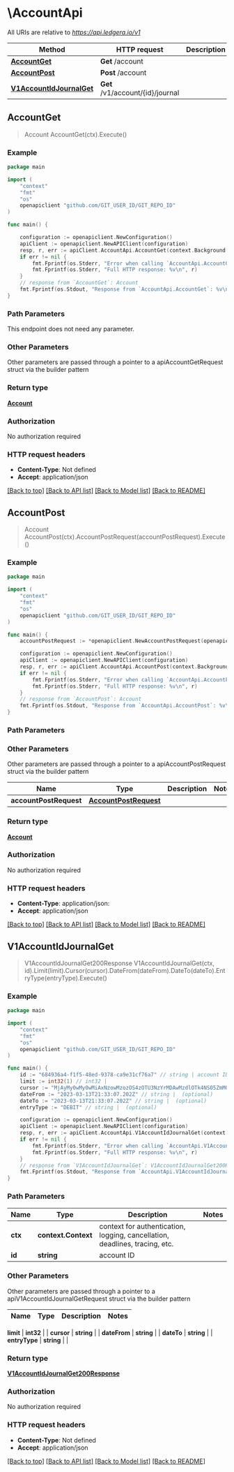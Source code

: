 # \AccountApi

All URIs are relative to *https://api.ledgera.io/v1*

Method | HTTP request | Description
------------- | ------------- | -------------
[**AccountGet**](AccountApi.md#AccountGet) | **Get** /account | 
[**AccountPost**](AccountApi.md#AccountPost) | **Post** /account | 
[**V1AccountIdJournalGet**](AccountApi.md#V1AccountIdJournalGet) | **Get** /v1/account/{id}/journal | 



## AccountGet

> Account AccountGet(ctx).Execute()





### Example

```go
package main

import (
    "context"
    "fmt"
    "os"
    openapiclient "github.com/GIT_USER_ID/GIT_REPO_ID"
)

func main() {

    configuration := openapiclient.NewConfiguration()
    apiClient := openapiclient.NewAPIClient(configuration)
    resp, r, err := apiClient.AccountApi.AccountGet(context.Background()).Execute()
    if err != nil {
        fmt.Fprintf(os.Stderr, "Error when calling `AccountApi.AccountGet``: %v\n", err)
        fmt.Fprintf(os.Stderr, "Full HTTP response: %v\n", r)
    }
    // response from `AccountGet`: Account
    fmt.Fprintf(os.Stdout, "Response from `AccountApi.AccountGet`: %v\n", resp)
}
```

### Path Parameters

This endpoint does not need any parameter.

### Other Parameters

Other parameters are passed through a pointer to a apiAccountGetRequest struct via the builder pattern


### Return type

[**Account**](Account.md)

### Authorization

No authorization required

### HTTP request headers

- **Content-Type**: Not defined
- **Accept**: application/json

[[Back to top]](#) [[Back to API list]](../README.md#documentation-for-api-endpoints)
[[Back to Model list]](../README.md#documentation-for-models)
[[Back to README]](../README.md)


## AccountPost

> Account AccountPost(ctx).AccountPostRequest(accountPostRequest).Execute()





### Example

```go
package main

import (
    "context"
    "fmt"
    "os"
    openapiclient "github.com/GIT_USER_ID/GIT_REPO_ID"
)

func main() {
    accountPostRequest := *openapiclient.NewAccountPostRequest(openapiclient.accountType("liability"), "Label_example") // AccountPostRequest |  (optional)

    configuration := openapiclient.NewConfiguration()
    apiClient := openapiclient.NewAPIClient(configuration)
    resp, r, err := apiClient.AccountApi.AccountPost(context.Background()).AccountPostRequest(accountPostRequest).Execute()
    if err != nil {
        fmt.Fprintf(os.Stderr, "Error when calling `AccountApi.AccountPost``: %v\n", err)
        fmt.Fprintf(os.Stderr, "Full HTTP response: %v\n", r)
    }
    // response from `AccountPost`: Account
    fmt.Fprintf(os.Stdout, "Response from `AccountApi.AccountPost`: %v\n", resp)
}
```

### Path Parameters



### Other Parameters

Other parameters are passed through a pointer to a apiAccountPostRequest struct via the builder pattern


Name | Type | Description  | Notes
------------- | ------------- | ------------- | -------------
 **accountPostRequest** | [**AccountPostRequest**](AccountPostRequest.md) |  | 

### Return type

[**Account**](Account.md)

### Authorization

No authorization required

### HTTP request headers

- **Content-Type**: application/json:
- **Accept**: application/json

[[Back to top]](#) [[Back to API list]](../README.md#documentation-for-api-endpoints)
[[Back to Model list]](../README.md#documentation-for-models)
[[Back to README]](../README.md)


## V1AccountIdJournalGet

> V1AccountIdJournalGet200Response V1AccountIdJournalGet(ctx, id).Limit(limit).Cursor(cursor).DateFrom(dateFrom).DateTo(dateTo).EntryType(entryType).Execute()



### Example

```go
package main

import (
    "context"
    "fmt"
    "os"
    openapiclient "github.com/GIT_USER_ID/GIT_REPO_ID"
)

func main() {
    id := "684936a4-f1f5-48ed-9378-ca9e31cf76a7" // string | account ID
    limit := int32(1) // int32 | 
    cursor := "MjAyMy0wMy0wMiAxNzowMzozOS4zOTU3NzYrMDAwMzdlOTk4NS05ZmM0LTQwMDgtOWFjMy04YmE4NzA4MTViYjE=" // string | 
    dateFrom := "2023-03-13T21:33:07.202Z" // string |  (optional)
    dateTo := "2023-03-13T21:33:07.202Z" // string |  (optional)
    entryType := "DEBIT" // string |  (optional)

    configuration := openapiclient.NewConfiguration()
    apiClient := openapiclient.NewAPIClient(configuration)
    resp, r, err := apiClient.AccountApi.V1AccountIdJournalGet(context.Background(), id).Limit(limit).Cursor(cursor).DateFrom(dateFrom).DateTo(dateTo).EntryType(entryType).Execute()
    if err != nil {
        fmt.Fprintf(os.Stderr, "Error when calling `AccountApi.V1AccountIdJournalGet``: %v\n", err)
        fmt.Fprintf(os.Stderr, "Full HTTP response: %v\n", r)
    }
    // response from `V1AccountIdJournalGet`: V1AccountIdJournalGet200Response
    fmt.Fprintf(os.Stdout, "Response from `AccountApi.V1AccountIdJournalGet`: %v\n", resp)
}
```

### Path Parameters


Name | Type | Description  | Notes
------------- | ------------- | ------------- | -------------
**ctx** | **context.Context** | context for authentication, logging, cancellation, deadlines, tracing, etc.
**id** | **string** | account ID | 

### Other Parameters

Other parameters are passed through a pointer to a apiV1AccountIdJournalGetRequest struct via the builder pattern


Name | Type | Description  | Notes
------------- | ------------- | ------------- | -------------

 **limit** | **int32** |  | 
 **cursor** | **string** |  | 
 **dateFrom** | **string** |  | 
 **dateTo** | **string** |  | 
 **entryType** | **string** |  | 

### Return type

[**V1AccountIdJournalGet200Response**](V1AccountIdJournalGet200Response.md)

### Authorization

No authorization required

### HTTP request headers

- **Content-Type**: Not defined
- **Accept**: application/json

[[Back to top]](#) [[Back to API list]](../README.md#documentation-for-api-endpoints)
[[Back to Model list]](../README.md#documentation-for-models)
[[Back to README]](../README.md)

